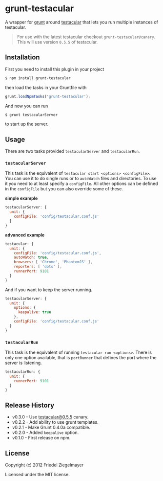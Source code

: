 grunt-testacular
================

A wrapper for [grunt](http://gruntjs.com) around
[testacular](http://vojtajina.github.com/testacular/) that lets you
run multiple instances of testacular. 


> For use with the latest testacular checkout `grunt-testacular@canary`.
> This will use version `0.5.5` of testacular.

## Installation

First you need to install this plugin in your project

```bash
$ npm install grunt-testacular
```

then load the tasks in your Gruntfile with

```javascript
grunt.loadNpmTasks('grunt-testacular');
```
And now you can run
```bash
$ grunt testacularServer
```
to start up the server.

## Usage
There are two tasks provided `testacularServer` and `testacularRun`. 

### `testacularServer`
This task is the equivalent of `testacular start <options>
<configFile>`. You can use it to do single runs or to `autoWatch`
files and directories. To use it you need to at least specify a
`configFile`. All other options can be defined in the `configFile` but
you can also override some of these.

**simple example**

```javascript
testacularServer: {
  unit: {
    configFile: 'config/testacular.conf.js'
  }
}
```

**advanced example**

```javascript
testacular: {
  unit: {
    configFile: 'config/testacular.conf.js',
    autoWatch: true,
    browsers: [ 'Chrome', 'PhantomJS' ],
    reporters: [ 'dots' ],
    runnerPort: 9101
  }
}
```
And if you want to keep the server running.
```javascript
testacularServer: {
  unit: {
    options: {
      keepalive: true
    },
    configFile: 'config/testacular.conf.js'
  }
}
```

### `testacularRun`
This task is the equivalent of running `testacular run <options>`.
There is only one option available, that is `portRunner` that defines
the port where the server is listening.

```javascript
testacularRun: {
  unit: {
    runnerPort: 9101
  }
}
```

## Release History
* v0.3.0 - Use testacular@0.5.5 canary.
* v0.2.2 - Add ability to use grunt templates.
* v0.2.1 - Make Grunt 0.4.0a compatible.
* v0.2.0 - Added `keepalive` option.
* v0.1.0 - First release on npm.

## License
Copyright (c) 2012 Friedel Ziegelmayer

Licensed under the MIT license.
